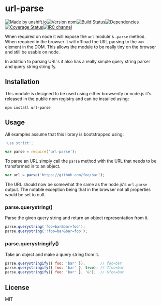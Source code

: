# url-parse
[![Made by
unshift.io](https://img.shields.io/badge/made%20by-unshift.io-00ffcc.svg?style=flat-square)](http://unshift.io)[![Version
npm](http://img.shields.io/npm/v/url-parse.svg?style=flat-square)](http://browsenpm.org/package/url-parse)[![Build
Status](http://img.shields.io/travis/unshiftio/url-parse/master.svg?style=flat-square)](https://travis-ci.org/unshiftio/url-parse)[![Dependencies](https://img.shields.io/david/unshiftio/url-parse.svg?style=flat-square)](https://david-dm.org/unshiftio/url-parse)[![Coverage
Status](http://img.shields.io/coveralls/unshiftio/url-parse/master.svg?style=flat-square)](https://coveralls.io/r/unshiftio/url-parse?branch=master)[![IRC
channel](http://img.shields.io/badge/IRC-irc.freenode.net%23primus-00a8ff.svg?style=flat-square)](http://webchat.freenode.net/?channels=unshift)

When required on node it will expose the `url` module's `.parse` method. When
required in the browser it will offload the URL parsing to the `<a>` element in
the DOM. This allows the module to be really tiny on the browser and still be
usable on node.

In addition to parsing URL's it also has a really simple query string parser and
query string stringify.

## Installation

This module is designed to be used using either browserify or node.js it's
released in the public npm registry and can be installed using:

```
npm install url-parse
```

## Usage

All examples assume that this library is bootstrapped using:

```js
'use strict';

var parse = require('url-parse');
```

To parse an URL simply call the `parse` method with the URL that needs to be
transformed in to an object.

```js
var url = parse('https://github.com/foo/bar');
```

The URL should now be somewhat the same as the node.js's `url.parse` output. The
notable exception being that in the browser not all properties would be set to
null.

### parse.querystring()

Parse the given query string and return an object representation from it.

```js
parse.querystring('foo=bar&bar=foo');
parse.querystring('?foo=bar&bar=foo');
```

### parse.querystringify()

Take an object and make a query string from it.

```js
parse.querystringify({ foo: 'bar' });       // foo=bar
parse.querystringify({ foo: 'bar' }, true); // ?foo=bar
parse.querystringify({ foo: 'bar' }, '&');  // &foo=bar
```

## License

MIT
